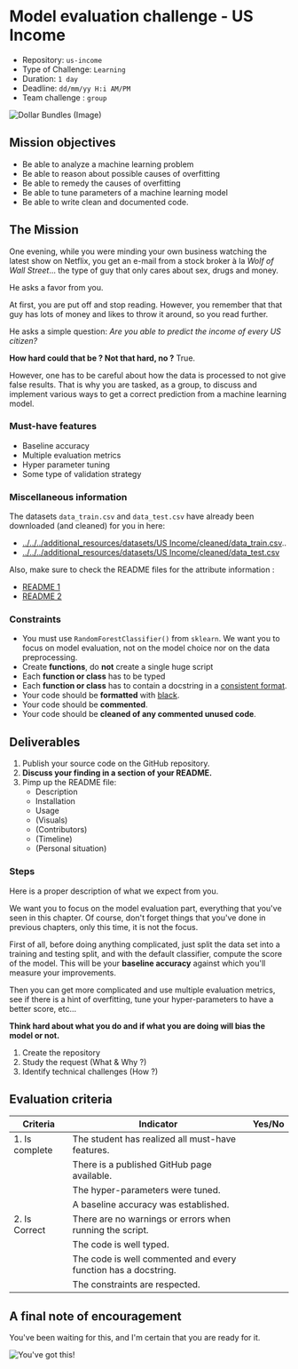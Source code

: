 # Model evaluation challenge - US Income

- Repository: `us-income`
- Type of Challenge: `Learning`
- Duration: `1 day`
- Deadline: `dd/mm/yy H:i AM/PM`
- Team challenge : `group`

![Dollar Bundles (Image)](assets/us-dollar-bundles.jpg)

## Mission objectives

- Be able to analyze a machine learning problem
- Be able to reason about possible causes of overfitting
- Be able to remedy the causes of overfitting
- Be able to tune parameters of a machine learning model
- Be able to write clean and documented code.

## The Mission

One evening, while you were minding your own business watching the latest show on Netflix, you get an e-mail from a stock broker à la *Wolf of Wall Street*... the type of guy that only cares about sex, drugs and money.

He asks a favor from you.

At first, you are put off and stop reading. However, you remember that that guy has lots of money and likes to throw it around, so you read further.

He asks a simple question: *Are you able to predict the income of every US citizen?*

**How hard could that be ? Not that hard, no ?** True.

However, one has to be careful about how the data is processed to not give false results. That is why you are tasked, as a group, to discuss and implement various ways to get a correct prediction from a machine learning model.

### Must-have features

- Baseline accuracy
- Multiple evaluation metrics
- Hyper parameter tuning
- Some type of validation strategy

### Miscellaneous information

The datasets `data_train.csv` and `data_test.csv` have already been downloaded (and cleaned) for you in here:

- [../../../additional_resources/datasets/US Income/cleaned/data_train.csv](../../../additional_resources/datasets/US%20Income/cleaned/data_train.csv)..
- [../../../additional_resources/datasets/US Income/cleaned/data_test.csv](../../../additional_resources/datasets/US%20Income/cleaned/data_test.csv)

Also, make sure to check the README files for the attribute information :

- [README 1](../../../additional_resources/datasets/US%20Income/README.md)
- [README 2](../../../additional_resources/datasets/US%20Income/cleaned/README.md)

### Constraints

- You must use `RandomForestClassifier()` from `sklearn`. We want you to focus on model evaluation, not on the model choice nor on the data preprocessing.
- Create **functions**, do **not** create a single huge script
- Each **function or class** has to be typed
- Each **function or class** has to contain a docstring in a [consistent format](https://stackoverflow.com/a/24385103).
- Your code should be **formatted** with [black](https://github.com/psf/black).
- Your code should be **commented**.
- Your code should be **cleaned of any commented unused code**.

## Deliverables

1. Publish your source code on the GitHub repository.
2. **Discuss your finding in a section of your README.**
3. Pimp up the README file:
   - Description
   - Installation
   - Usage
   - (Visuals)
   - (Contributors)
   - (Timeline)
   - (Personal situation)

### Steps

Here is a proper description of what we expect from you.

We want you to focus on the model evaluation part, everything that you've seen in this chapter. Of course, don't forget things that you've done in previous chapters, only this time, it is not the focus.

First of all, before doing anything complicated, just split the data set into a training and testing split, and with the default classifier, compute the score of the model. This will be your **baseline accuracy** against which you'll measure your improvements.

Then you can get more complicated and use multiple evaluation metrics, see if there is a hint of overfitting, tune your hyper-parameters to have a better score, etc...

**Think hard about what you do and if what you are doing will bias the model or not.**

1. Create the repository
2. Study the request (What & Why ?)
3. Identify technical challenges (How ?)

## Evaluation criteria

| Criteria       | Indicator                                                                             | Yes/No |
|----------------|---------------------------------------------------------------------------------------|--------|
| 1. Is complete | The student has realized all must-have features.                                      |        |
|                | There is a published GitHub page available.                                           |
|  |The hyper-parameters were tuned. |        |
|  |A baseline accuracy was established. |        |
| 2. Is Correct  | There are no warnings or errors when running the script.                                     |        |
|  |The code is well typed. |        |
|  |The code is well commented and every function has a docstring. |        |
|                | The constraints are respected.|        |

## A final note of encouragement

You've been waiting for this, and I'm certain that you are ready for it.

![You've got this!](https://media.giphy.com/media/f4TjiCpNemSo8/giphy.gif)
